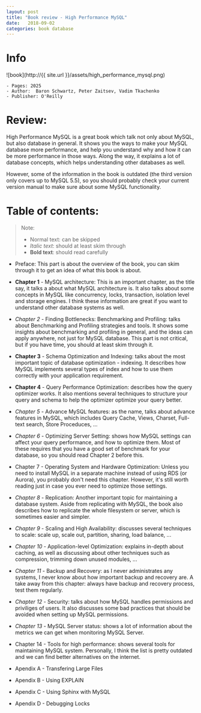 ```yaml
---
layout: post
title: "Book review - High Performance MySQL"
date:   2018-09-02
categories: book database
---
```


# Info

![book](http://{{ site.url }}/assets/high_performance_mysql.png)

```
- Pages: 2025
- Author:  Baron Schwartz, Peter Zaitsev, Vadim Tkachenko
- Publisher: O'Reilly
```

# Review:

High Performance MySQL is a great book which talk not only about MySQL,
but also database in general. It shows you the ways to make your MySQL
database more performance, and help you understand why and how it can be more
performance in those ways. Along the way, it explains a lot of database concepts,
which helps understanding other databases as well.

However, some of the information in the book is outdated (the third version only
covers up to MySQL 5.5), so you should probably check your current version manual
to make sure about some MySQL functionality.

# Table of contents:

> Note:
> - Normal text: can be skipped
> - *Italic text*: should at least skim through
> - **Bold text**: should read carefully

- Preface: This part is about the overview of the book, you can skim through it
to get an idea of what this book is about.

- **Chapter 1** - MySQL architecture: This is an important chapter, as the title
say, it talks a about what MySQL architecture is. It also talks about some
concepts in MySQL like concurrency, locks, transaction, isolation level and
storage engines. I think these information are great if you want to understand
other database systems as well.

- *Chapter 2* - Finding Bottlenecks: Benchmarking and Profiling:
talks about Benchmarking and Profiling strategies and tools. It shows some
insights about benchmarking and profiling in general, and the ideas can apply
anywhere, not just for MySQL database. This part is not critical, but if you
have time, you should at least skim through it.

- **Chapter 3** - Schema Optimization and Indexing: talks about the
most important topic of database optimization - indexing. It describes how MySQL
implements several types of index and how to use them correctly with your
application requirement.

- **Chapter 4** - Query Performance Optimization: describes how the
query optimizer works. It also mentions several techniques to structure your
query and schema to help the optimizer optimize your query better.

- *Chapter 5* - Advance MySQL features: as the name, talks about advance
features in MySQL, which includes Query Cache, Views, Charset, Full-text search, Store
Proceduces, ...

- *Chapter 6* - Optimizing Server Setting: shows how MySQL settings
can affect your query performance, and how to optimize them. Most of these
requires that you have a good set of benchmark for your database, so you should
read Chapter 2 before this.

- Chapter 7 - Operating System and Hardware Optimization: Unless you need to
install MySQL in a separate machine instead of using RDS (or Aurora), you
probably don't need this chapter. However, it's still worth reading just in case
you ever need to optimize those settings.

- *Chapter 8* - Replication: Another important topic for maintaining a database
system. Aside from replicating with MySQL, the book also describes how to
replicate the whole filesystem or server, which is sometimes easier and simpler.

- *Chapter 9* - Scaling and High Availability: discusses several
techniques to scale: scale up, scale out, partition, sharing, load balance, ...

- *Chapter 10* - Application-level Optimization: explains in-depth about caching,
  as well as discussing about other techniques such as compression, trimming
  down unused modules, ...

- *Chapter 11* - Backup and Recovery: as I never administrates any systems, I
never know about how important backup and recovery are. A take away from this
chapter: always have backup and recovery process, test them regularly.

- *Chapter 12* - Security: talks about how MySQL handles permissions and
priviliges of users. It also discusses some bad practices that should be avoided
when setting up MySQL permissions.

- *Chapter 13* - MySQL Server status: shows a lot of information about the
metrics we can get when monitoring MySQL Server.

- Chapter 14 - Tools for high performance: shows several tools for maintaining
MySQL system. Personally, I think the list is pretty outdated and we can find
better alternatives on the internet.

- Apendix A - Transfering Large Files

- Apendix B - Using EXPLAIN

- Apendix C - Using Sphinx with MySQL

- Apendix D - Debugging Locks
